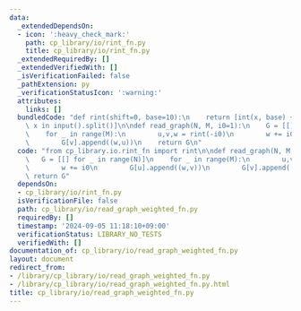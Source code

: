 ```yaml
---
data:
  _extendedDependsOn:
  - icon: ':heavy_check_mark:'
    path: cp_library/io/rint_fn.py
    title: cp_library/io/rint_fn.py
  _extendedRequiredBy: []
  _extendedVerifiedWith: []
  _isVerificationFailed: false
  _pathExtension: py
  _verificationStatusIcon: ':warning:'
  attributes:
    links: []
  bundledCode: "def rint(shift=0, base=10):\n    return [int(x, base) + shift for\
    \ x in input().split()]\n\ndef read_graph(N, M, i0=1):\n    G = [[] for _ in range(N)]\n\
    \    for _ in range(M):\n        u,v,w = rint(-i0)\n        w += i0\n        G[u].append((w,v))\n\
    \        G[v].append((w,u))\n    return G\n"
  code: "from cp_library.io.rint_fn import rint\n\ndef read_graph(N, M, i0=1):\n \
    \   G = [[] for _ in range(N)]\n    for _ in range(M):\n        u,v,w = rint(-i0)\n\
    \        w += i0\n        G[u].append((w,v))\n        G[v].append((w,u))\n   \
    \ return G"
  dependsOn:
  - cp_library/io/rint_fn.py
  isVerificationFile: false
  path: cp_library/io/read_graph_weighted_fn.py
  requiredBy: []
  timestamp: '2024-09-05 11:18:10+09:00'
  verificationStatus: LIBRARY_NO_TESTS
  verifiedWith: []
documentation_of: cp_library/io/read_graph_weighted_fn.py
layout: document
redirect_from:
- /library/cp_library/io/read_graph_weighted_fn.py
- /library/cp_library/io/read_graph_weighted_fn.py.html
title: cp_library/io/read_graph_weighted_fn.py
---
```

